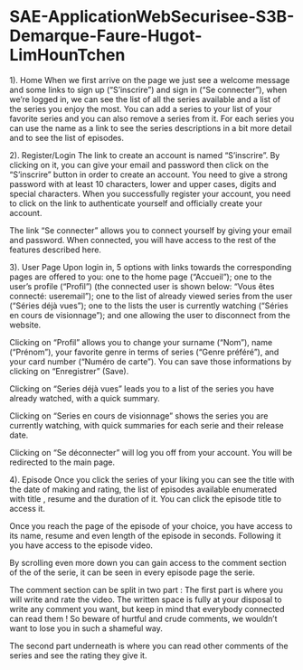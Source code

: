 # SAE-ApplicationWebSecurisee-S3B-Demarque-Faure-Hugot-LimHounTchen

1). Home
When we first arrive on the page we just see a welcome message and some links to sign up (“S’inscrire”) and sign in (“Se connecter”), when we’re logged in, we can see the list of all the series available and a list of the series you enjoy the most.
You can add a series to your list of your favorite series and you can also remove a series from it.
For each series you can use the name as a link to see the series descriptions in a bit more detail and to see the list of episodes.

2). Register/Login
The link to create an account is named “S’inscrire”.
By clicking on it, you can give your email and password then click on the “S’inscrire” button in order to create an account.
You need to give a strong password with at least 10 characters, lower and upper cases, digits and special characters.
When you successfully register your account, you need to click on the link to authenticate yourself and officially create your account.

The link “Se connecter” allows you to connect yourself by giving your email and password. When connected, you will have access to the rest of the features described here.

3). User Page
Upon login in, 5 options with links towards the corresponding pages are offered to you: one to the home page (“Accueil”); one to the user’s profile (“Profil”) (the connected user is shown below: “Vous êtes connecté: useremail”); one to the list of already viewed series from the user (“Séries déjà vues”); one to the lists the user is currently watching (“Séries en cours de visionnage”); and one allowing the user to disconnect from the website. 

Clicking on “Profil” allows you to change your surname (“Nom”), name (“Prénom”), your favorite genre in terms of series (“Genre préféré”), and your card number (“Numéro de carte”). You can save those informations by clicking on “Enregistrer” (Save).

Clicking on “Series déjà vues” leads you to a list of the series you have already watched, with a quick summary.

Clicking on “Series en cours de visionnage” shows the series you are currently watching, with quick summaries for each serie and their release date.

Clicking on “Se déconnecter” will log you off from your account. You will be redirected to the main page. 

4). Episode
Once you click the series of your liking you can see the title with the date of making and rating, the list of episodes available enumerated with title , resume and the duration of it.
You can click the episode title to access it.

Once you reach the page of the episode of your choice, you have access to its name, resume and even length of the episode in seconds. Following it you have access to the episode video. 

By scrolling even more down you can gain access to the comment section of the of the serie, it can be seen in every episode page the serie.

The comment section can be split in two part :
The first part is where you will write and rate the video.
The written space is fully at your disposal to write any comment you want, but keep in mind that everybody connected can read them ! So beware of hurtful and crude comments, we wouldn’t want to lose you in such a shameful way.

The second part underneath is where you can read other comments of the series and see the rating they give it.
